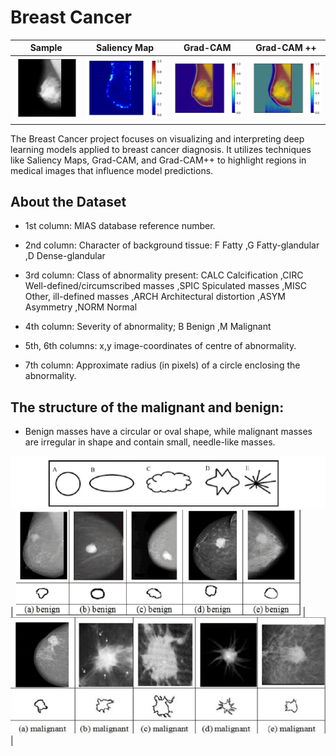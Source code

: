 # Breast Cancer

| Sample | Saliency Map | Grad-CAM | Grad-CAM ++ |
|---------|---------|---------|---------|
| ![Alt text](results/sample.png) | ![Alt text](results/Saliency.png) | ![Alt text](results/Gradcam.png) | ![Alt text](results/GradCam++.png) |


The Breast Cancer project focuses on visualizing and interpreting deep learning models applied to breast cancer diagnosis. It utilizes techniques like Saliency Maps, Grad-CAM, and Grad-CAM++ to highlight regions in medical images that influence model predictions.



## About the Dataset
- 1st column: MIAS database reference number.

- 2nd column: Character of background tissue: F Fatty ,G Fatty-glandular ,D Dense-glandular

- 3rd column: Class of abnormality present: CALC Calcification ,CIRC Well-defined/circumscribed masses ,SPIC Spiculated masses ,MISC Other, ill-defined masses ,ARCH Architectural distortion ,ASYM Asymmetry ,NORM Normal

- 4th column: Severity of abnormality; B Benign ,M Malignant

- 5th, 6th columns: x,y image-coordinates of centre of abnormality.

- 7th column: Approximate radius (in pixels) of a circle enclosing the abnormality.



## The structure of the malignant and benign:
- Benign masses have a circular or oval shape, while malignant masses are irregular in shape and contain small, needle-like masses.

![Alt text](Description/structure.png)
| ![Alt text](Description/structure_benign.png) | ![Alt text](Description/structure_malignant.png) |
